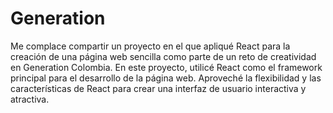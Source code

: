 # Generation
 Me complace compartir un proyecto en el que apliqué React para la creación de una página web sencilla como parte de un reto de creatividad en Generation Colombia.  En este proyecto, utilicé React como el framework principal para el desarrollo de la página web. Aproveché la flexibilidad y las características de React para crear una interfaz de usuario interactiva y atractiva.

